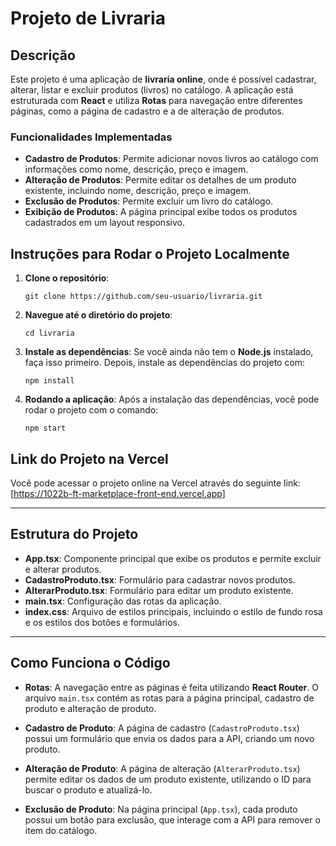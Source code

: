 # Projeto de Livraria

## Descrição

Este projeto é uma aplicação de **livraria online**, onde é possível cadastrar, alterar, listar e excluir produtos (livros) no catálogo. A aplicação está estruturada com **React** e utiliza **Rotas** para navegação entre diferentes páginas, como a página de cadastro e a de alteração de produtos.

### Funcionalidades Implementadas

- **Cadastro de Produtos**: Permite adicionar novos livros ao catálogo com informações como nome, descrição, preço e imagem.
- **Alteração de Produtos**: Permite editar os detalhes de um produto existente, incluindo nome, descrição, preço e imagem.
- **Exclusão de Produtos**: Permite excluir um livro do catálogo.
- **Exibição de Produtos**: A página principal exibe todos os produtos cadastrados em um layout responsivo.

## Instruções para Rodar o Projeto Localmente

1. **Clone o repositório**:
   ```
   git clone https://github.com/seu-usuario/livraria.git
   ```

2. **Navegue até o diretório do projeto**:
   ```
   cd livraria
   ```

3. **Instale as dependências**:
   Se você ainda não tem o **Node.js** instalado, faça isso primeiro. Depois, instale as dependências do projeto com:
   ```
   npm install
   ```

4. **Rodando a aplicação**:
   Após a instalação das dependências, você pode rodar o projeto com o comando:
   ```
   npm start
   ```


## Link do Projeto na Vercel

Você pode acessar o projeto online na Vercel através do seguinte link:  
[https://1022b-ft-marketplace-front-end.vercel.app]

---

## Estrutura do Projeto

- **App.tsx**: Componente principal que exibe os produtos e permite excluir e alterar produtos.
- **CadastroProduto.tsx**: Formulário para cadastrar novos produtos.
- **AlterarProduto.tsx**: Formulário para editar um produto existente.
- **main.tsx**: Configuração das rotas da aplicação.
- **index.css**: Arquivo de estilos principais, incluindo o estilo de fundo rosa e os estilos dos botões e formulários.

---

## Como Funciona o Código

- **Rotas**: A navegação entre as páginas é feita utilizando **React Router**. O arquivo `main.tsx` contém as rotas para a página principal, cadastro de produto e alteração de produto.
  
- **Cadastro de Produto**: A página de cadastro (`CadastroProduto.tsx`) possui um formulário que envia os dados para a API, criando um novo produto.
  
- **Alteração de Produto**: A página de alteração (`AlterarProduto.tsx`) permite editar os dados de um produto existente, utilizando o ID para buscar o produto e atualizá-lo.

- **Exclusão de Produto**: Na página principal (`App.tsx`), cada produto possui um botão para exclusão, que interage com a API para remover o item do catálogo.

